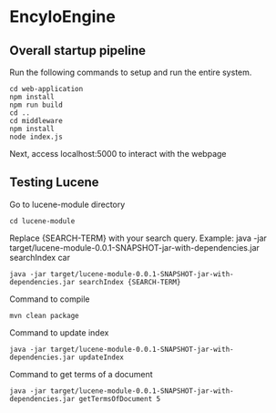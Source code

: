 # EncyloEngine

## Overall startup pipeline
Run the following commands to setup and run the entire system.
```
cd web-application
npm install
npm run build
cd ..
cd middleware
npm install
node index.js
```
Next, access localhost:5000 to interact with the webpage

## Testing Lucene
Go to lucene-module directory
```
cd lucene-module
```

Replace {SEARCH-TERM} with your search query. Example: java -jar target/lucene-module-0.0.1-SNAPSHOT-jar-with-dependencies.jar searchIndex car
```
java -jar target/lucene-module-0.0.1-SNAPSHOT-jar-with-dependencies.jar searchIndex {SEARCH-TERM}
```

Command to compile
```
mvn clean package
```

Command to update index
```
java -jar target/lucene-module-0.0.1-SNAPSHOT-jar-with-dependencies.jar updateIndex
```

Command to get terms of a document
```
java -jar target/lucene-module-0.0.1-SNAPSHOT-jar-with-dependencies.jar getTermsOfDocument 5
```